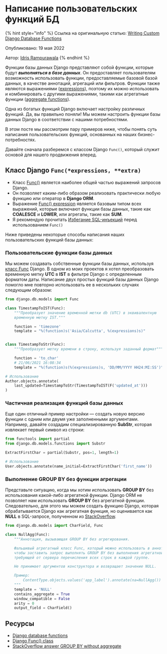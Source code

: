 # Написание пользовательских функций БД

{% hint style="info" %}
Ссылка на оригинальную статью: [Writing Custom Django Database Functions](https://dev.to/idrisrampurawala/writing-custom-django-database-functions-4dmb)

Опубликовано: 19 мая 2022

Автор: [Idris Rampurawala](https://dev.to/idrisrampurawala)
{% endhint %}

Функции базы данных Django представляют собой функции, которые будут _**выполняться в базе данных**_. Он предоставляет пользователям возможность использовать функции, предоставляемые базовой базой данных, в качестве аннотаций, агрегаций или фильтров. Функции также являются выражениями ([expressions](https://docs.djangoproject.com/en/4.0/ref/models/expressions/)), поэтому их можно использовать и комбинировать с другими выражениями, такими как агрегатные функции ([aggregate functions](https://docs.djangoproject.com/en/4.0/ref/models/querysets/#aggregation-functions)).

Одна из богатых функций Django включает настройку различных функций. Да, вы правильно поняли! Мы можем настроить функции базы данных Django в соответствии с нашими потребностями.

В этом посте мы рассмотрим пару примеров ниже, чтобы понять суть написания пользовательских функций, основанных на наших бизнес-потребностях.

Давайте сначала разберемся с классом Django `Func()`, который служит основой для нашего продвижения вперед.

## Класс Django `Func(*expressions, **extra)`

* Класс [Func()](https://docs.djangoproject.com/en/4.0/ref/models/expressions/#django.db.models.Func) является наиболее общей частью выражений запросов Django.
* Он позволяет каким-либо образом реализовать практически любую функцию или оператор в **Django ORM**.
* Выражение [Func() expression](https://docs.djangoproject.com/en/4.0/ref/models/expressions/#django.db.models.Func) является базовым типом всех выражений, которые включают функции базы данных, такие как **COALESCE** и **LOWER**, или агрегаты, такие как **SUM**.
* Я рекомендую прочитать [Избегание SQL-инъекций](https://docs.djangoproject.com/en/4.0/ref/models/expressions/#avoiding-sql-injection) перед использованием `Func()`

Ниже приведены некоторые способы написания наших пользовательских функций базы данных:

### Пользовательские функции базы данных

Мы можем создавать собственные функции базы данных, используя [класс Func](https://docs.djangoproject.com/en/4.0/ref/models/expressions/#django.db.models.Func) Django. В одном из моих проектов я хотел преобразовать временную метку **UTC** в **IST** в фильтре Django с определенным форматом даты. Написание двух простых функций базы данных Django помогло мне повторно использовать ее в нескольких случаях следующим образом:

```python
from django.db.models import Func

class TimestampToIST(Func):
    """Преобразует значение временной метки db (UTC) в эквивалентную
    временную метку IST."""

    function = 'timezone'
    template = "%(function)s('Asia/Calcutta', %(expressions)s)"


class TimestampToStr(Func):
    """Преобразует метку времени в строку, используя заданный формат"""

    function = 'to_char'
    # 21/06/2021 16:08:34
    template = "%(function)s(%(expressions)s, 'DD/MM/YYYY HH24:MI:SS')"
```

```python
# Использование
Author.objects.annotate(
    last_updated=TimestampToStr(TimestampToIST(F('updated_at')))
)
```

### Частичная реализация функций базы данных

Еще один отличный пример настройки — создать новую версию функции с одним или двумя уже заполненными аргументами. Например, давайте создадим специализированную **SubStr**, которая извлекает первый символ из строки:

```python
from functools import partial
from django.db.models.functions import Substr

ExtractFirstChar = partial(Substr, pos=1, length=1)
```

```python
# Использование
User.objects.annotate(name_initial=ExtractFirstChar('first_name'))
```

### Выполнение GROUP BY без функции агрегации

Представьте ситуацию, когда мы хотим использовать **GROUP BY** без использования какой-либо агрегатной функции. Django ORM не позволяет нам использовать **GROUP BY** без агрегатной функции. Следовательно, для этого мы можем создать функцию Django, которая обрабатывается Django как агрегатная функция, но оценивается как **NULL** в SQL-запросе, полученном из [StackOverflow](https://stackoverflow.com/a/65066965/9334209).

```python
from django.db.models import CharField, Func

class NullAgg(Func):
    """Аннотация, вызывающая GROUP BY без агрегирования.

    Фальшивый агрегатный класс Func, который можно использовать в аннотации,
    чтобы заставить запрос выполнять GROUP BY без выполнения агрегатной операции,
    требующей от сервера перечисления всех строк в каждой группе.

    Не принимает аргументов конструктора и возвращает значение NULL.

    Пример:
        ContentType.objects.values('app_label').annotate(na=NullAgg())
    """
    template = 'NULL'
    contains_aggregate = True
    window_compatible = False
    arity = 0
    output_field = CharField()
```

## Ресурсы

* [Django database functions](https://docs.djangoproject.com/en/4.0/ref/models/database-functions/)
* [Django Func() class](https://docs.djangoproject.com/en/4.0/ref/models/expressions/#django.db.models.Func)
* [StackOverflow answer GROUP BY without aggregate](https://stackoverflow.com/a/65066965/9334209)
